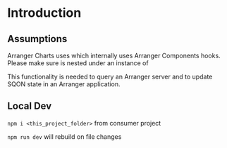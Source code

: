 # Introduction

## Assumptions

Arranger Charts uses <ArrangerChartsProvider> which internally uses Arranger Components hooks.
Please make sure <ArrangerChartsProvider> is nested under an instance of <ArrangerDataProvider>

This functionality is needed to query an Arranger server and to update SQON state in an Arranger application.

## Local Dev

`npm i <this_project_folder>` from consumer project

`npm run dev` will rebuild on file changes
